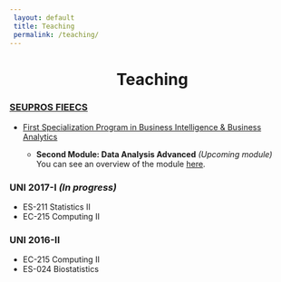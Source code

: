 ```yaml
---
 layout: default
 title: Teaching
 permalink: /teaching/ 
--- 
```


<center> <h1> Teaching </h1> </center>

### [SEUPROS FIEECS](http://www.seupros.uni.edu.pe)  

* [First Specialization Program in Business Intelligence & Business Analytics](http://www.seupros.uni.edu.pe/index.php/programas/pebiba) 

	* **Second Module: Data Analysis Advanced** *(Upcoming module)* <br/> You can see an overview of the module [here](/downloads/Modulo2.pdf).

### UNI 2017-I *(In progress)*

* ES-211 Statistics II
* EC-215 Computing II 

### UNI 2016-II 

* EC-215 Computing II
* ES-024 Biostatistics 